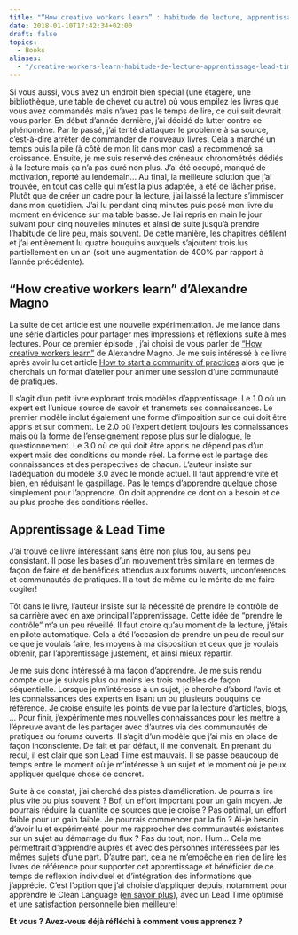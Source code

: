 ```yaml
---
title: "“How creative workers learn” : habitude de lecture, apprentissage & lead time"
date: 2018-01-10T17:42:34+02:00
draft: false
topics:
  - Books
aliases:
  - "/creative-workers-learn-habitude-de-lecture-apprentissage-lead-time/"
---
```

Si vous aussi, vous avez un endroit bien spécial (une étagère, une bibliothèque, une table de chevet ou autre) où vous empilez les livres que vous avez commandés mais n’avez pas le temps de lire, ce qui suit devrait vous parler. En début d’année dernière, j’ai décidé de lutter contre ce phénomène. Par le passé, j’ai tenté d’attaquer le problème à sa source, c’est-à-dire arrêter de commander de nouveaux livres. Cela a marché un temps puis la pile (à côté de mon lit dans mon cas) a recommencé sa croissance. Ensuite, je me suis réservé des créneaux chronométrés dédiés à la lecture mais ça n’a pas duré non plus. J’ai été occupé, manqué de motivation, reporté au lendemain… Au final, la meilleure solution que j’ai trouvée, en tout cas celle qui m’est la plus adaptée, a été de lâcher prise. Plutôt que de créer un cadre pour la lecture, j’ai laissé la lecture s’immiscer dans mon quotidien. J’ai lu pendant cinq minutes puis posé mon livre du moment en évidence sur ma table basse. Je l’ai repris en main le jour suivant pour cinq nouvelles minutes et ainsi de suite jusqu’à prendre l’habitude de lire peu, mais souvent. De cette manière, les chapitres défilent et j’ai entièrement lu quatre bouquins auxquels s’ajoutent trois lus partiellement en un an (soit une augmentation de 400% par rapport à l’année précédente).



## “How creative workers learn” d’Alexandre Magno
La suite de cet article est une nouvelle expérimentation. Je me lance dans une série d’articles pour partager mes impressions et réflexions suite à mes lectures. Pour ce premier épisode , j’ai choisi de vous parler de [“How creative workers learn”](http://www.learning30.co/how_creative_workers_learn) de Alexandre Magno. Je me suis intéressé à ce livre après avoir lu cet article [How to start a community of practices](https://www.happymelly.com/community-of-practices/) alors que je cherchais un format d’atelier pour animer une session d’une communauté de pratiques.

Il s’agit d’un petit livre explorant trois modèles d’apprentissage. Le 1.0 où un expert est l’unique source de savoir et transmets ses connaissances. Le premier modèle inclut également une forme d’imposition sur ce qui doit être appris et sur comment. Le 2.0 où l’expert détient toujours les connaissances mais où la forme de l’enseignement repose plus sur le dialogue, le questionnement. Le 3.0 où ce qui doit être appris ne dépend pas d’un expert mais des conditions du monde réel. La forme est le partage des connaissances et des perspectives de chacun. L’auteur insiste sur l’adéquation du modèle 3.0 avec le monde actuel. Il faut apprendre vite et bien, en réduisant le gaspillage. Pas le temps d’apprendre quelque chose simplement pour l’apprendre. On doit apprendre ce dont on a besoin et ce au plus proche des conditions réelles.

## Apprentissage & Lead Time
J’ai trouvé ce livre intéressant sans être non plus fou, au sens peu consistant. Il pose les bases d’un mouvement très similaire en termes de façon de faire et de bénéfices attendus aux forums ouverts, unconferences et communautés de pratiques. Il a tout de même eu le mérite de me faire cogiter!

Tôt dans le livre, l’auteur insiste sur la nécessité de prendre le contrôle de sa carrière avec en axe principal l’apprentissage. Cette idée de “prendre le contrôle” m’a un peu réveillé. Il faut croire qu’au moment de la lecture, j’étais en pilote automatique. Cela a été l’occasion de prendre un peu de recul sur ce que je voulais faire, les moyens à ma disposition et ceux que je voulais obtenir, par l’apprentissage justement, et ainsi mieux repartir.

Je me suis donc intéressé à ma façon d’apprendre. Je me suis rendu compte que je suivais plus ou moins les trois modèles de façon séquentielle. Lorsque je m’intéresse à un sujet, je cherche d’abord l’avis et les connaissances des experts en lisant un ou plusieurs bouquins de référence. Je croise ensuite les points de vue par la lecture d’articles, blogs, … Pour finir, j’expérimente mes nouvelles connaissances pour les mettre à l’épreuve avant de les partager avec d’autres via des communautés de pratiques ou forums ouverts. Il s’agit d’un modèle que j’ai mis en place de façon inconsciente. De fait et par défaut, il me convenait. En prenant du recul, il est clair que son Lead Time est mauvais. Il se passe beaucoup de temps entre le moment où je m’intéresse à un sujet et le moment où je peux appliquer quelque chose de concret.

Suite à ce constat, j’ai cherché des pistes d’amélioration. Je pourrais lire plus vite ou plus souvent ? Bof, un effort important pour un gain moyen. Je pourrais réduire la quantité de sources que je croise ? Pas optimal, un effort faible pour un gain faible. Je pourrais commencer par la fin ? Ai-je besoin d’avoir lu et expérimenté pour me rapprocher des communautés existantes sur un sujet au démarrage du flux ? Pas du tout, non. Hum… Cela me permettrait d’apprendre auprès et avec des personnes intéressées par les mêmes sujets d’une part. D’autre part, cela ne m’empêche en rien de lire les livres de référence pour supporter cet apprentissage et bénéficier de ce temps de réflexion individuel et d’intégration des informations que j’apprécie. C’est l’option que j’ai choisie d’appliquer depuis, notamment pour apprendre le Clean Language ([en savoir plus](https://www.linkedin.com/pulse/vous-prendriez-bien-un-peu-de-clean-language-avec-votre-ga%C3%ABl-mareau/)), avec un Lead Time optimisé et une satisfaction personnelle bien meilleure!

**Et vous ? Avez-vous déjà réfléchi à comment vous apprenez ?**
